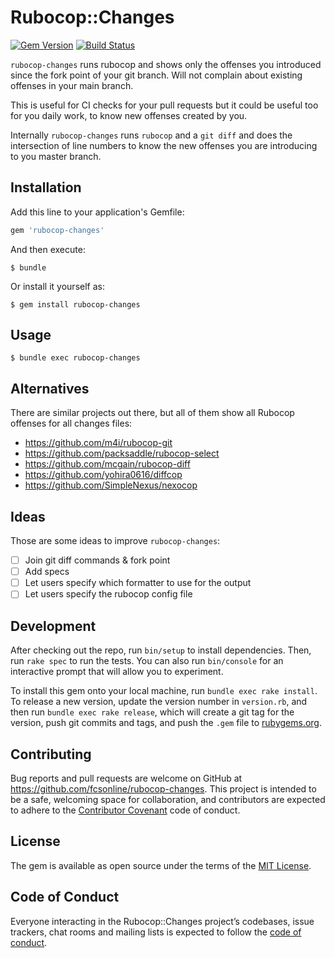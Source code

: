 # Rubocop::Changes

[![Gem Version](http://img.shields.io/gem/v/rubocop-changes.svg?style=flat)](http://badge.fury.io/rb/rubocop-changes)
[![Build Status](http://img.shields.io/travis/fcsonline/rubocop-changes/master.svg?style=flat)](https://travis-ci.org/fcsonline/rubocop-changes)

`rubocop-changes` runs rubocop and shows only the offenses you introduced since
the fork point of your git branch. Will not complain about existing offenses in
your main branch.

This is useful for CI checks for your pull requests but it could be useful too
for you daily work, to know new offenses created by you.

Internally `rubocop-changes` runs `rubocop` and a `git diff` and does the
intersection of line numbers to know the new offenses you are introducing to
you master branch.

## Installation

Add this line to your application's Gemfile:

```ruby
gem 'rubocop-changes'
```

And then execute:

    $ bundle

Or install it yourself as:

    $ gem install rubocop-changes

## Usage

    $ bundle exec rubocop-changes

## Alternatives

There are similar projects out there, but all of them show all Rubocop offenses for all changes files:

- https://github.com/m4i/rubocop-git
- https://github.com/packsaddle/rubocop-select
- https://github.com/mcgain/rubocop-diff
- https://github.com/yohira0616/diffcop
- https://github.com/SimpleNexus/nexocop

## Ideas

Those are some ideas to improve `rubocop-changes`:

- [ ] Join git diff commands & fork point
- [ ] Add specs
- [ ] Let users specify which formatter to use for the output
- [ ] Let users specify the rubocop config file

## Development

After checking out the repo, run `bin/setup` to install dependencies. Then, run `rake spec` to run the tests. You can also run `bin/console` for an interactive prompt that will allow you to experiment.

To install this gem onto your local machine, run `bundle exec rake install`. To release a new version, update the version number in `version.rb`, and then run `bundle exec rake release`, which will create a git tag for the version, push git commits and tags, and push the `.gem` file to [rubygems.org](https://rubygems.org).

## Contributing

Bug reports and pull requests are welcome on GitHub at https://github.com/fcsonline/rubocop-changes. This project is intended to be a safe, welcoming space for collaboration, and contributors are expected to adhere to the [Contributor Covenant](http://contributor-covenant.org) code of conduct.

## License

The gem is available as open source under the terms of the [MIT License](https://opensource.org/licenses/MIT).

## Code of Conduct

Everyone interacting in the Rubocop::Changes project’s codebases, issue trackers, chat rooms and mailing lists is expected to follow the [code of conduct](https://github.com/fcsonline/rubocop-changes/blob/master/CODE_OF_CONDUCT.md).
